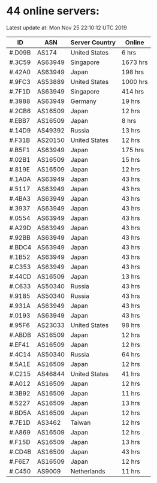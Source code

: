# 44 online servers:

Latest update at: Mon Nov 25 22:10:12 UTC 2019

| ID | ASN | Server Country | Online |
| -- | --- | -------------- | ------ |
| #.D09B | AS174 | United States | 6 hrs |
| #.3C59 | AS63949 | Singapore | 1673 hrs |
| #.42A0 | AS63949 | Japan | 198 hrs |
| #.9FC3 | AS53889 | United States | 1000 hrs |
| #.7F1D | AS63949 | Singapore | 414 hrs |
| #.3988 | AS63949 | Germany | 19 hrs |
| #.2CB6 | AS16509 | Japan | 12 hrs |
| #.EBB7 | AS16509 | Japan | 8 hrs |
| #.14D9 | AS49392 | Russia | 13 hrs |
| #.F31B | AS20150 | United States | 12 hrs |
| #.B5F1 | AS63949 | Japan | 175 hrs |
| #.02B1 | AS16509 | Japan | 15 hrs |
| #.819E | AS16509 | Japan | 12 hrs |
| #.1A0A | AS63949 | Japan | 43 hrs |
| #.5117 | AS63949 | Japan | 43 hrs |
| #.4BA3 | AS63949 | Japan | 43 hrs |
| #.3937 | AS63949 | Japan | 43 hrs |
| #.0554 | AS63949 | Japan | 43 hrs |
| #.A29D | AS63949 | Japan | 43 hrs |
| #.92BB | AS63949 | Japan | 43 hrs |
| #.BDC4 | AS63949 | Japan | 43 hrs |
| #.1B52 | AS63949 | Japan | 43 hrs |
| #.C353 | AS63949 | Japan | 43 hrs |
| #.44CD | AS16509 | Japan | 13 hrs |
| #.C633 | AS50340 | Russia | 43 hrs |
| #.9185 | AS50340 | Russia | 43 hrs |
| #.931A | AS63949 | Japan | 43 hrs |
| #.0193 | AS63949 | Japan | 43 hrs |
| #.95F6 | AS23033 | United States | 98 hrs |
| #.ABDB | AS16509 | Japan | 12 hrs |
| #.EF41 | AS16509 | Japan | 12 hrs |
| #.4C14 | AS50340 | Russia | 64 hrs |
| #.5A1E | AS16509 | Japan | 12 hrs |
| #.C215 | AS46844 | United States | 41 hrs |
| #.A012 | AS16509 | Japan | 12 hrs |
| #.3B92 | AS16509 | Japan | 11 hrs |
| #.5227 | AS16509 | Japan | 13 hrs |
| #.BD5A | AS16509 | Japan | 12 hrs |
| #.7E1D | AS3462 | Taiwan | 12 hrs |
| #.A869 | AS16509 | Japan | 12 hrs |
| #.F15D | AS16509 | Japan | 13 hrs |
| #.CD4B | AS16509 | Japan | 43 hrs |
| #.F6E7 | AS16509 | Japan | 12 hrs |
| #.C450 | AS9009 | Netherlands | 11 hrs |

